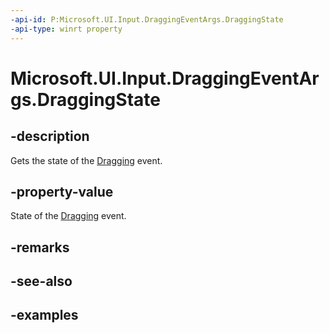 ```yaml
---
-api-id: P:Microsoft.UI.Input.DraggingEventArgs.DraggingState
-api-type: winrt property
---
```


# Microsoft.UI.Input.DraggingEventArgs.DraggingState

<!--
public Microsoft.UI.Input.DraggingState DraggingState { get; }
-->

## -description

Gets the state of the [Dragging](gesturerecognizer_dragging.md) event.

## -property-value

State of the [Dragging](gesturerecognizer_dragging.md) event.

## -remarks

## -see-also

## -examples
